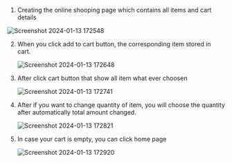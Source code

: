 1. Creating the online shooping page which contains all items and cart details
    
  ![Screenshot 2024-01-13 172548](https://github.com/Moni-25/React-ContextApi-Day-8/assets/150880555/0fa2d3d4-5f90-41df-8add-313b2903b8ec)

2. When you click add to cart button, the corresponding item stored in cart.

   ![Screenshot 2024-01-13 172648](https://github.com/Moni-25/React-ContextApi-Day-8/assets/150880555/1b770420-b0ab-43d9-98f6-384071ea29a7)

3. After click cart button that show all item what ever choosen

   ![Screenshot 2024-01-13 172741](https://github.com/Moni-25/React-ContextApi-Day-8/assets/150880555/8fc8323f-998d-4e66-82b1-2ba63e6311ba)      
   
4. After if you want to change quantity of item, you will choose the quantity after automatically total amount changed.

   ![Screenshot 2024-01-13 172821](https://github.com/Moni-25/React-ContextApi-Day-8/assets/150880555/d7c28e94-08f5-4037-b9e1-86c163cef72a)

5. In case your cart is empty, you can click home page

   ![Screenshot 2024-01-13 172920](https://github.com/Moni-25/React-ContextApi-Day-8/assets/150880555/98e39b53-73fe-40b4-ab8e-d8a2a2be072f)
